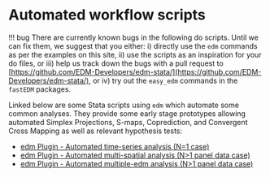 # Automated workflow scripts

!!! bug
		There are currently known bugs in the following do scripts.
		Until we can fix them, we suggest that you either: i) directly use the `edm` commands as per the examples on this site, ii) use the scripts as an inspiration for your do files, or iii) help us track down the bugs with a pull request to [https://github.com/EDM-Developers/edm-stata/](https://github.com/EDM-Developers/edm-stata/), or iv) try out the `easy_edm` commands in the `fastEDM` packages.

Linked below are some Stata scripts using `edm` which automate some common analyses.
They provide some early stage prototypes allowing automated Simplex Projections, S-maps, Coprediction, and Convergent Cross Mapping as well as relevant hypothesis tests:

- [edm Plugin - Automated time-series analysis (N=1 case)](workflows/1._EDM_for_N_of_1-traditional_time-series_case.do)
- [edm Plugin - Automated multi-spatial analysis (N>1 panel data case)](workflows/2._Multispatial_edm-pooling_panel_IDs_together.do)
- [edm Plugin - Automated multiple-edm analysis (N>1 panel data case)](workflows/3._Multiple_EDM-analyze_each_panel_ID_separately.do)
